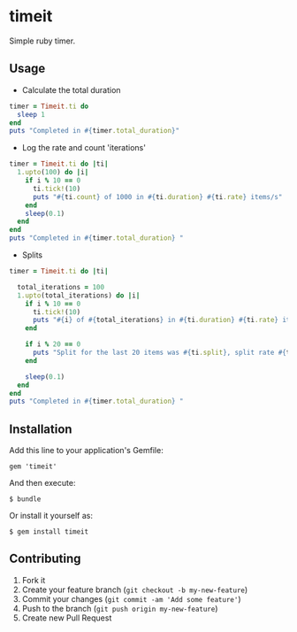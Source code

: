 # timeit

Simple ruby timer.

## Usage

* Calculate the total duration
```ruby
timer = Timeit.ti do
  sleep 1
end
puts "Completed in #{timer.total_duration}"
```


* Log the rate and count 'iterations'
```ruby
timer = Timeit.ti do |ti|
  1.upto(100) do |i|
    if i % 10 == 0
      ti.tick!(10)
      puts "#{ti.count} of 1000 in #{ti.duration} #{ti.rate} items/s" 
    end
    sleep(0.1)
  end
end
puts "Completed in #{timer.total_duration} "
```

* Splits
```ruby
timer = Timeit.ti do |ti|

  total_iterations = 100
  1.upto(total_iterations) do |i|
    if i % 10 == 0
      ti.tick!(10)
      puts "#{i} of #{total_iterations} in #{ti.duration} #{ti.rate} item/s" 
    end

    if i % 20 == 0
      puts "Split for the last 20 items was #{ti.split}, split rate #{ti.split_rate} items/s"
    end

    sleep(0.1)
  end
end
puts "Completed in #{timer.total_duration} "
```

## Installation

Add this line to your application's Gemfile:

    gem 'timeit'

And then execute:

    $ bundle

Or install it yourself as:

    $ gem install timeit


## Contributing

1. Fork it
2. Create your feature branch (`git checkout -b my-new-feature`)
3. Commit your changes (`git commit -am 'Add some feature'`)
4. Push to the branch (`git push origin my-new-feature`)
5. Create new Pull Request

